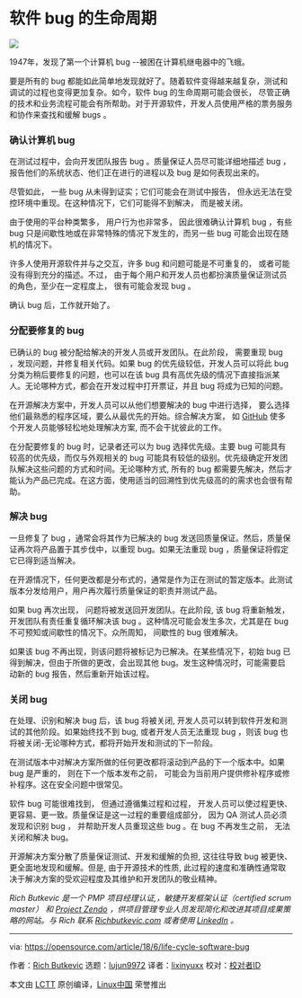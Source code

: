 软件 bug 的生命周期
======

![](https://opensource.com/sites/default/files/styles/image-full-size/public/lead-images/bug_software_issue_tracking_computer_screen.jpg?itok=6qfIHR5y)

1947年，发现了第一个计算机 bug --被困在计算机继电器中的飞蛾。

要是所有的 bug 都能如此简单地发现就好了。随着软件变得越来越复杂，测试和调试的过程也变得更加复杂。如今，软件 bug 的生命周期可能会很长， 尽管正确的技术和业务流程可能会有所帮助。对于开源软件，开发人员使用严格的票务服务和协作来查找和缓解 bugs 。

### 确认计算机 bug

在测试过程中，会向开发团队报告 bug 。质量保证人员尽可能详细地描述 bug ， 报告他们的系统状态、他们正在进行的进程以及 bug 是如何表现出来的。

尽管如此， 一些 bug 从未得到证实；它们可能会在测试中报告， 但永远无法在受控环境中重现。在这种情况下，它们可能得不到解决， 而是被关闭。

由于使用的平台种类繁多， 用户行为也非常多， 因此很难确认计算机 bug ，有些 bug 只是间歇性地或在非常特殊的情况下发生的，而另一些 bug 可能会出现在随机的情况下。

许多人使用开源软件并与之交互，许多 bug 和问题可能是不可重复的， 或者可能没有得到充分的描述。不过， 由于每个用户和开发人员也都扮演质量保证测试员的角色，至少在一定程度上， 很有可能会发现 bug 。

确认 bug 后，工作就开始了。

### 分配要修复的 bug

已确认的 bug 被分配给解决的开发人员或开发团队。在此阶段， 需要重现 bug ，发现问题，并修复相关代码。如果 bug 的优先级较低，开发人员可以将此 bug 分类为稍后要修复的问题，也可以在该 bug 具有高优先级的情况下直接指派某人。无论哪种方式，都会在开发过程中打开票证，并且 bug 将成为已知的问题。

在开源解决方案中，开发人员可以从他们想要解决的 bug 中进行选择， 要么选择他们最熟悉的程序区域，要么从最优先的开始。综合解决方案， 如 [GitHub][1] 使多个开发人员能够轻松地处理解决方案, 而不会干扰彼此的工作。

在分配要修复的 bug 时，记录者还可以为 bug 选择优先级。主要 bug 可能具有较高的优先级，而仅与外观相关的 bug 可能具有较低的级别。优先级确定开发团队解决这些问题的方式和时间。无论哪种方式, 所有的 bug 都需要先解决，然后才能认为产品已完成。在这方面，使用适当的回溯性到优先级高的的需求也会很有帮助。

### 解决 bug

一旦修复了 bug ，通常会将其作为已解决的 bug 发送回质量保证。然后，质量保证再次将产品置于其步伐中，以重现 bug。如果无法重现 bug ，质量保证将假定它已得到适当解决。

在开源情况下，任何更改都是分布式的，通常是作为正在测试的暂定版本。此测试版本分发给用户，用户再次履行质量保证的职责并测试产品。

如果 bug 再次出现， 问题将被发送回开发团队。在此阶段, 该 bug 将重新触发，开发团队有责任重复循环解决该 bug 。这种情况可能会发生多次，尤其是在 bug 不可预知或间歇性的情况下。众所周知， 间歇性的 bug 很难解决。

如果该 bug 不再出现，则该问题将被标记为已解决。在某些情况下，初始 bug 已得到解决，但由于所做的更改，会出现其他 bug。发生这种情况时，可能需要启动新的 bug 报告，然后重新开始该过程。

### 关闭 bug

在处理、识别和解决 bug 后，该 bug 将被关闭, 开发人员可以转到软件开发和测试的其他阶段。如果始终找不到 bug, 或者开发人员无法重现 bug ，则该 bug 也将被关闭-无论哪种方式，都将开始开发和测试的下一阶段。

在测试版本中对解决方案所做的任何更改都将滚动到产品的下一个版本中。如果 bug 是严重的， 则在下一个版本发布之前， 可能会为当前用户提供修补程序或修补程序。这在安全问题中很常见。

软件 bug 可能很难找到， 但通过遵循集过程和过程， 开发人员可以使过程更快、更容易、更一致。质量保证是这一过程的重要组成部分， 因为 QA 测试人员必须发现和识别 bug ， 并帮助开发人员重现这些 bug 。在 bug 不再发生之前， 无法关闭和解决 bug。

开源解决方案分散了质量保证测试、开发和缓解的负担, 这往往导致 bug 被更快、更全面地发现和缓解。但是, 由于开源技术的性质, 此过程的速度和准确性通常取决于解决方案的受欢迎程度及其维护和开发团队的敬业精神。

_Rich Butkevic 是一个 PMP 项目经理认证,，敏捷开发框架认证（*certified scrum master*） 和  [Project Zendo][2] ，供项目管理专业人员发现简化和改进其项目成果策略的网站。与 Rich 联系 [Richbutkevic.com][3] 或者使用 [LinkedIn][4] 。_

--------------------------------------------------------------------------------

via: https://opensource.com/article/18/6/life-cycle-software-bug

作者：[Rich Butkevic][a]
选题：[lujun9972](https://github.com/lujun9972)
译者：[lixinyuxx](https://github.com/lixinyuxx)
校对：[校对者ID](https://github.com/校对者ID)

本文由 [LCTT](https://github.com/LCTT/TranslateProject) 原创编译，[Linux中国](https://linux.cn/) 荣誉推出

[a]:https://opensource.com/users/rich-butkevic
[1]:https://github.com/
[2]:https://projectzendo.com
[3]:https://richbutkevic.com
[4]:https://www.linkedin.com/in/richbutkevic

